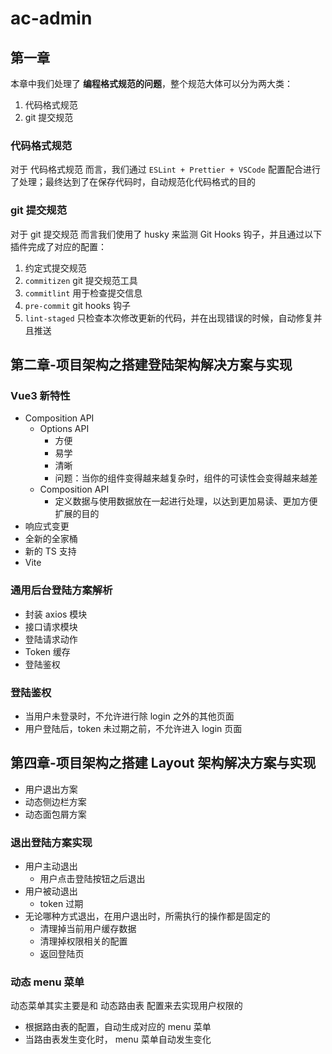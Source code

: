 # ac-admin

## 第一章

本章中我们处理了 **编程格式规范的问题**，整个规范大体可以分为两大类：

1. 代码格式规范
2. git 提交规范

### 代码格式规范

对于 代码格式规范 而言，我们通过 `ESLint + Prettier + VSCode` 配置配合进行了处理；最终达到了在保存代码时，自动规范化代码格式的目的

### git 提交规范

对于 git 提交规范 而言我们使用了 husky 来监测 Git Hooks 钩子，并且通过以下插件完成了对应的配置：

1. 约定式提交规范
2. `commitizen` git 提交规范工具
3. `commitlint` 用于检查提交信息
4. `pre-commit` git hooks 钩子
5. `lint-staged` 只检查本次修改更新的代码，并在出现错误的时候，自动修复并且推送

## 第二章-项目架构之搭建登陆架构解决方案与实现

### Vue3 新特性

- Composition API
  - Options API
    - 方便
    - 易学
    - 清晰
    - 问题：当你的组件变得越来越复杂时，组件的可读性会变得越来越差
  - Composition API
    - 定义数据与使用数据放在一起进行处理，以达到更加易读、更加方便扩展的目的
- 响应式变更
- 全新的全家桶
- 新的 TS 支持
- Vite

### 通用后台登陆方案解析

- 封装 axios 模块
- 接口请求模块
- 登陆请求动作
- Token 缓存
- 登陆鉴权

### 登陆鉴权

- 当用户未登录时，不允许进行除 login 之外的其他页面
- 用户登陆后，token 未过期之前，不允许进入 login 页面

## 第四章-项目架构之搭建 Layout 架构解决方案与实现

- 用户退出方案
- 动态侧边栏方案
- 动态面包屑方案

### 退出登陆方案实现

- 用户主动退出
  - 用户点击登陆按钮之后退出
- 用户被动退出
  - token 过期
- 无论哪种方式退出，在用户退出时，所需执行的操作都是固定的
  - 清理掉当前用户缓存数据
  - 清理掉权限相关的配置
  - 返回登陆页

### 动态 menu 菜单

动态菜单其实主要是和 动态路由表 配置来去实现用户权限的

- 根据路由表的配置，自动生成对应的 menu 菜单
- 当路由表发生变化时， menu 菜单自动发生变化
